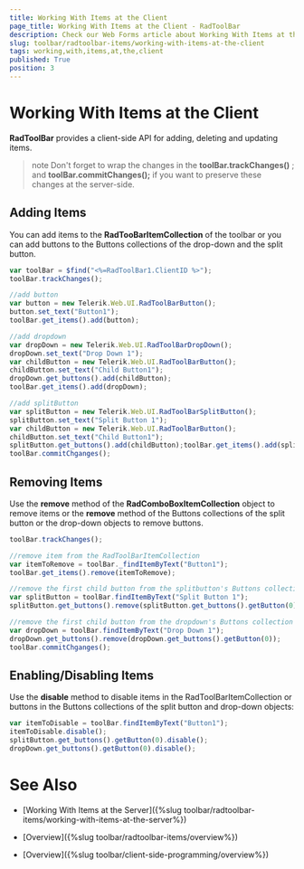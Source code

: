 ```yaml
---
title: Working With Items at the Client
page_title: Working With Items at the Client - RadToolBar
description: Check our Web Forms article about Working With Items at the Client.
slug: toolbar/radtoolbar-items/working-with-items-at-the-client
tags: working,with,items,at,the,client
published: True
position: 3
---
```


# Working With Items at the Client



**RadToolBar** provides a client-side API for adding, deleting and updating items.

>note Don't forget to wrap the changes in the **toolBar.trackChanges()** ; and **toolBar.commitChanges();** if you want to preserve these changes at the server-side.
>


## Adding Items

You can add items to the **RadTooBarItemCollection** of the toolbar or you can add buttons to the Buttons collections of the drop-down and the split button.

````JavaScript	
var toolBar = $find("<%=RadToolBar1.ClientID %>");
toolBar.trackChanges();

//add button
var button = new Telerik.Web.UI.RadToolBarButton();
button.set_text("Button1");
toolBar.get_items().add(button);

//add dropdown
var dropDown = new Telerik.Web.UI.RadToolBarDropDown();
dropDown.set_text("Drop Down 1");
var childButton = new Telerik.Web.UI.RadToolBarButton();
childButton.set_text("Child Button1");
dropDown.get_buttons().add(childButton);
toolBar.get_items().add(dropDown);

//add splitButton
var splitButton = new Telerik.Web.UI.RadToolBarSplitButton();
splitButton.set_text("Split Button 1");
var childButton = new Telerik.Web.UI.RadToolBarButton();
childButton.set_text("Child Button1");
splitButton.get_buttons().add(childButton);toolBar.get_items().add(splitButton);
toolBar.commitChganges();	
````


## Removing Items

Use the **remove** method of the **RadComboBoxItemCollection** object to remove items or the **remove** method of the Buttons collections of the split button or the drop-down objects to remove buttons.

````JavaScript	
toolBar.trackChanges();

//remove item from the RadToolBarItemCollection
var itemToRemove = toolBar._findItemByText("Button1");
toolBar.get_items().remove(itemToRemove);

//remove the first child button from the splitbutton's Buttons collection
var splitButton = toolBar.findItemByText("Split Button 1");
splitButton.get_buttons().remove(splitButton.get_buttons().getButton(0));

//remove the first child button from the dropdown's Buttons collection
var dropDown = toolBar.findItemByText("Drop Down 1");
dropDown.get_buttons().remove(dropDown.get_buttons().getButton(0));
toolBar.commitChganges();	
````


## Enabling/Disabling Items

Use the **disable** method to disable items in the RadToolBarItemCollection or buttons in the Buttons collections of the split button and drop-down objects:

````JavaScript	
var itemToDisable = toolBar.findItemByText("Button1"); 
itemToDisable.disable();
splitButton.get_buttons().getButton(0).disable(); 
dropDown.get_buttons().getButton(0).disable();	
````


# See Also

 * [Working With Items at the Server]({%slug toolbar/radtoolbar-items/working-with-items-at-the-server%})

 * [Overview]({%slug toolbar/radtoolbar-items/overview%})

 * [Overview]({%slug toolbar/client-side-programming/overview%})
